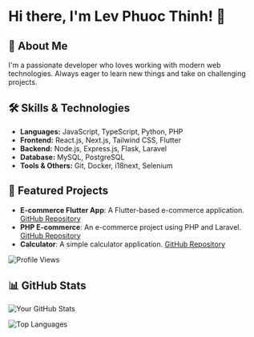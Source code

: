 # Hi there, I'm Lev Phuoc Thinh! 👋

## 🚀 About Me
I'm a passionate developer who loves working with modern web technologies. Always eager to learn new things and take on challenging projects.

## 🛠 Skills & Technologies
- **Languages:** JavaScript, TypeScript, Python, PHP
- **Frontend:** React.js, Next.js, Tailwind CSS, Flutter
- **Backend:** Node.js, Express.js, Flask, Laravel
- **Database:** MySQL, PostgreSQL
- **Tools & Others:** Git, Docker, i18next, Selenium

## 🌟 Featured Projects
- **E-commerce Flutter App**: A Flutter-based e-commerce application. [GitHub Repository](https://github.com/levphuocthinh/e-commerce-flutter-app)
- **PHP E-commerce**: An e-commerce project using PHP and Laravel. [GitHub Repository](https://github.com/levphuocthinh/php-ecomance)
- **Calculator**: A simple calculator application. [GitHub Repository](https://github.com/levphuocthinh/Calculator)

  
![Profile Views](https://komarev.com/ghpvc/?username=levphuocthinh&color=blue)


## 📊 GitHub Stats
![Your GitHub Stats](https://github-readme-stats.vercel.app/api?username=levphuocthinh&show_icons=true&theme=radical)

![Top Languages](https://github-readme-stats.vercel.app/api/top-langs/?username=levphuocthinh&layout=compact&theme=radical)
